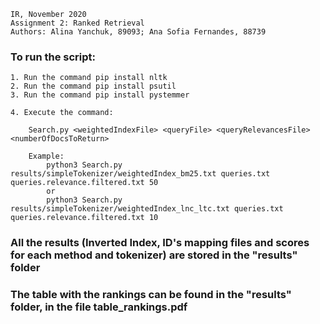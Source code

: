     IR, November 2020
    Assignment 2: Ranked Retrieval
    Authors: Alina Yanchuk, 89093; Ana Sofia Fernandes, 88739

### To run the script:

    1. Run the command pip install nltk
    2. Run the command pip install psutil
    3. Run the command pip install pystemmer
    
    4. Execute the command: 

        Search.py <weightedIndexFile> <queryFile> <queryRelevancesFile> <numberOfDocsToReturn>

        Example: 
            python3 Search.py results/simpleTokenizer/weightedIndex_bm25.txt queries.txt queries.relevance.filtered.txt 50
            or
            python3 Search.py results/simpleTokenizer/weightedIndex_lnc_ltc.txt queries.txt queries.relevance.filtered.txt 10

### All the results (Inverted Index, ID's mapping files and scores for each method and tokenizer) are stored in the "results" folder             

### The table with the rankings can be found in the "results" folder, in the file table_rankings.pdf
